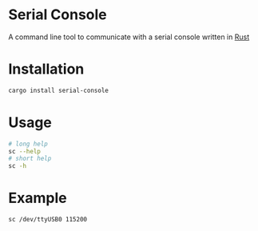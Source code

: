 # Serial Console
A command line tool to communicate with a serial console written in [Rust](https://rust-lang.org)

# Installation 
```bash
cargo install serial-console
```

# Usage
```bash
# long help
sc --help
# short help
sc -h
```

# Example
```bash
sc /dev/ttyUSB0 115200
```
